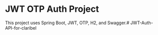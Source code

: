 # JWT OTP Auth Project

This project uses Spring Boot, JWT, OTP, H2, and Swagger.#   J W T - A u t h - A P I - f o r - c l a r i b e l  
 